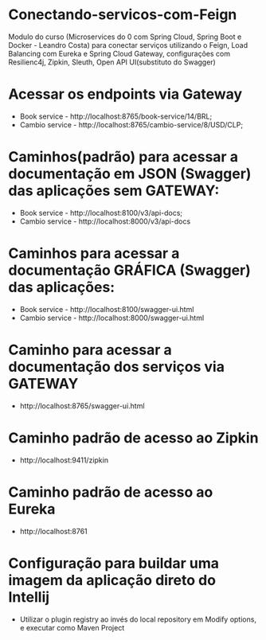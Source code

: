 # Conectando-servicos-com-Feign
Modulo do curso (Microservices do 0 com Spring Cloud, Spring Boot e Docker - Leandro Costa) para conectar serviços utilizando o Feign, Load Balancing com Eureka e Spring Cloud Gateway, configurações com Resilienc4j, Zipkin, Sleuth, Open API UI(substituto do Swagger)

# Acessar os endpoints via Gateway
- Book service - http://localhost:8765/book-service/14/BRL;
- Cambio service - http://localhost:8765/cambio-service/8/USD/CLP;

# Caminhos(padrão) para acessar a documentação em JSON (Swagger) das aplicações sem GATEWAY:
- Book service - http://localhost:8100/v3/api-docs;
- Cambio service - http://localhost:8000/v3/api-docs

# Caminhos para acessar a documentação GRÁFICA (Swagger) das aplicações:
- Book service - http://localhost:8100/swagger-ui.html
- Cambio service - http://localhost:8000/swagger-ui.html

# Caminho para acessar a documentação dos serviços via GATEWAY
- http://localhost:8765/swagger-ui.html

# Caminho padrão de acesso ao Zipkin
- http://localhost:9411/zipkin

# Caminho padrão de acesso ao Eureka
- http://localhost:8761

# Configuração para buildar uma imagem da aplicação direto do Intellij
- Utilizar o plugin registry ao invés do local repository em Modify options, e executar como Maven Project



